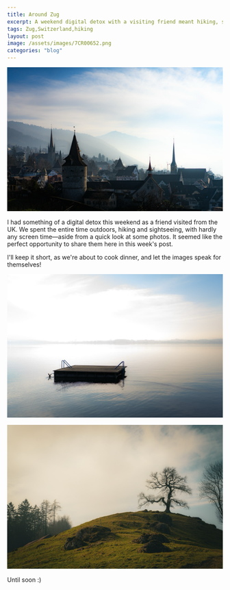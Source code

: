 ```yaml
---
title: Around Zug
excerpt: A weekend digital detox with a visiting friend meant hiking, sightseeing, and minimal screen timeâ€”just enough to view and share some photos. Letting the images speak for themselves!
tags: Zug,Switzerland,hiking
layout: post
image: /assets/images/7CR00652.png
categories: "blog"
---
```


![photo](/assets/images/7CR00600.png)

I had something of a digital detox this weekend as a friend visited from the UK. We spent the entire time outdoors, hiking and sightseeing, with hardly any screen time—aside from a quick look at some photos. It seemed like the perfect opportunity to share them here in this week's post.

I'll keep it short, as we're about to cook dinner, and let the images speak for themselves!

![photo](/assets/images/7CR00652.png)

![photo](/assets/images/7CR00670.png)

Until soon :)